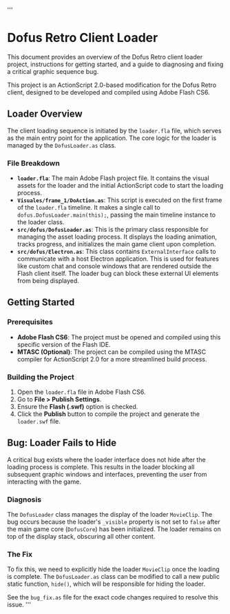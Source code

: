 '''
# Dofus Retro Client Loader

This document provides an overview of the Dofus Retro client loader project, instructions for getting started, and a guide to diagnosing and fixing a critical graphic sequence bug.

This project is an ActionScript 2.0-based modification for the Dofus Retro client, designed to be developed and compiled using Adobe Flash CS6.

## Loader Overview

The client loading sequence is initiated by the `loader.fla` file, which serves as the main entry point for the application. The core logic for the loader is managed by the `DofusLoader.as` class.

### File Breakdown

*   **`loader.fla`**: The main Adobe Flash project file. It contains the visual assets for the loader and the initial ActionScript code to start the loading process.
*   **`Visuales/frame_1/DoAction.as`**: This script is executed on the first frame of the `loader.fla` timeline. It makes a single call to `dofus.DofusLoader.main(this);`, passing the main timeline instance to the loader class.
*   **`src/dofus/DofusLoader.as`**: This is the primary class responsible for managing the asset loading process. It displays the loading animation, tracks progress, and initializes the main game client upon completion.
*   **`src/dofus/Electron.as`**: This class contains `ExternalInterface` calls to communicate with a host Electron application. This is used for features like custom chat and console windows that are rendered outside the Flash client itself. The loader bug can block these external UI elements from being displayed.

## Getting Started

### Prerequisites

*   **Adobe Flash CS6**: The project must be opened and compiled using this specific version of the Flash IDE.
*   **MTASC (Optional)**: The project can be compiled using the MTASC compiler for ActionScript 2.0 for a more streamlined build process.

### Building the Project

1.  Open the `loader.fla` file in Adobe Flash CS6.
2.  Go to **File > Publish Settings**.
3.  Ensure the **Flash (.swf)** option is checked.
4.  Click the **Publish** button to compile the project and generate the `loader.swf` file.

## Bug: Loader Fails to Hide

A critical bug exists where the loader interface does not hide after the loading process is complete. This results in the loader blocking all subsequent graphic windows and interfaces, preventing the user from interacting with the game.

### Diagnosis

The `DofusLoader` class manages the display of the loader `MovieClip`. The bug occurs because the loader's `_visible` property is not set to `false` after the main game core (`DofusCore`) has been initialized. The loader remains on top of the display stack, obscuring all other content.

### The Fix

To fix this, we need to explicitly hide the loader `MovieClip` once the loading is complete. The `DofusLoader.as` class can be modified to call a new public static function, `hide()`, which will be responsible for hiding the loader.

See the `bug_fix.as` file for the exact code changes required to resolve this issue.
'''